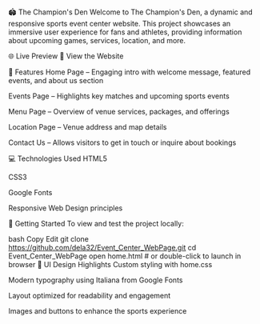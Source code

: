 🏟️ The Champion's Den
Welcome to The Champion's Den, a dynamic and responsive sports event center website. This project showcases an immersive user experience for fans and athletes, providing information about upcoming games, services, location, and more.

🌐 Live Preview
🔗 View the Website

📌 Features
Home Page – Engaging intro with welcome message, featured events, and about us section

Events Page – Highlights key matches and upcoming sports events

Menu Page – Overview of venue services, packages, and offerings

Location Page – Venue address and map details

Contact Us – Allows visitors to get in touch or inquire about bookings

💻 Technologies Used
HTML5

CSS3

Google Fonts

Responsive Web Design principles

🚀 Getting Started
To view and test the project locally:

bash
Copy
Edit
git clone https://github.com/dela32/Event_Center_WebPage.git
cd Event_Center_WebPage
open home.html  # or double-click to launch in browser
🎨 UI Design Highlights
Custom styling with home.css

Modern typography using Italiana from Google Fonts

Layout optimized for readability and engagement

Images and buttons to enhance the sports experience
